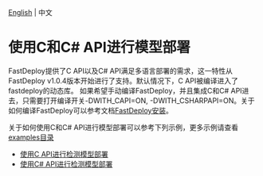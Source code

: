 [English](README.md) | 中文


# 使用C和C# API进行模型部署

FastDeploy提供了C API以及C# API满足多语言部署的需求，这一特性从FastDeploy v1.0.4版本开始进行了支持。默认情况下，C API被编译进入了fastdeploy的动态库。
如果希望手动编译FastDeploy，并且集成C和C# API进去，只需要打开编译开关-DWITH_CAPI=ON, -DWITH_CSHARPAPI=ON。关于如何编译FastDeploy可以参考文档[FastDeploy安装](../../docs/cn/build_and_install/README.md)。

关于如何使用C和C# API进行模型部署可以参考下列示例，更多示例请查看[examples目录](../../examples)

- [使用C API进行检测模型部署](c)
- [使用C# API进行检测模型部署](csharp)
